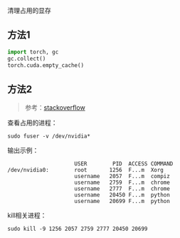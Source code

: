 清理占用的显存

## 方法1
```python
import torch, gc
gc.collect()
torch.cuda.empty_cache()
```

## 方法2
> 参考：[stackoverflow](https://stackoverflow.com/questions/15197286/how-can-i-flush-gpu-memory-using-cuda-physical-reset-is-unavailable)

查看占用的进程：
```shell
sudo fuser -v /dev/nvidia*
```

输出示例：
```
                     USER        PID  ACCESS COMMAND
/dev/nvidia0:        root       1256  F...m  Xorg
                     username   2057  F...m  compiz
                     username   2759  F...m  chrome
                     username   2777  F...m  chrome
                     username   20450 F...m  python
                     username   20699 F...m  python
```

kill相关进程：
```shell
sudo kill -9 1256 2057 2759 2777 20450 20699
```